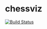 # chessviz
[![Build Status](https://travis-ci.org/Daria8800/chessviz.svg?branch=master)](https://travis-ci.org/Daria8800/chessviz)
